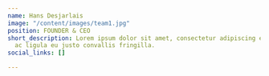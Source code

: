 ```yaml
---
name: Hans Desjarlais
image: "/content/images/team1.jpg"
position: FOUNDER & CEO
short_description: Lorem ipsum dolor sit amet, consectetur adipiscing elit. Maecenas
  ac ligula eu justo convallis fringilla.
social_links: []

---
```

